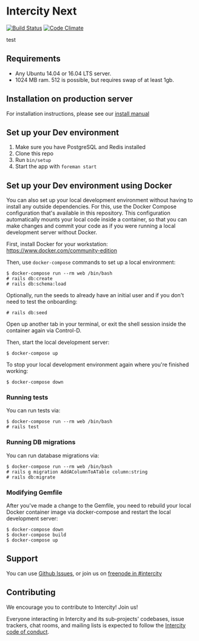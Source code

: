 # Intercity Next

[![Build Status](https://semaphoreci.com/api/v1/projects/454e65b7-3f98-4c08-8ddb-7fea8ffa5227/628590/shields_badge.svg)](https://semaphoreci.com/jvanbaarsen/intercity-next)
[![Code Climate](https://codeclimate.com/github/intercity/intercity-next/badges/gpa.svg)](https://codeclimate.com/github/intercity/intercity-next)

test

## Requirements

* Any Ubuntu 14.04 or 16.04 LTS server.
* 1024 MB ram. 512 is possible, but requires swap of at least 1gb.

## Installation on production server

For installation instructions, please see our [install manual][install]

## Set up your Dev environment

1. Make sure you have PostgreSQL and Redis installed
2. Clone this repo
3. Run `bin/setup`
4. Start the app with `foreman start`

## Set up your Dev environment using Docker

You can also set up your local development environment without having to install
any outside dependencies. For this, use the Docker Compose configuration that's
available in this repository. This configuration automatically mounts your
local code inside a container, so that you can make changes and commit your
code as if you were running a local development server without Docker.

First, install Docker for your workstation: https://www.docker.com/community-edition

Then, use `docker-compose` commands to set up a local environment:

```
$ docker-compose run --rm web /bin/bash
# rails db:create
# rails db:schema:load
```

Optionally, run the seeds to already have an initial user and if you don't
need to test the onboarding:

```
# rails db:seed
```

Open up another tab in your terminal, or exit the shell session inside the
container again via Control-D.

Then, start the local development server:

```
$ docker-compose up
```

To stop your local development environment again where you're finished working:

```
$ docker-compose down
```

### Running tests

You can run tests via:

```
$ docker-compose run --rm web /bin/bash
# rails test
```

### Running DB migrations

You can run database migrations via:

```
$ docker-compose run --rm web /bin/bash
# rails g migration AddAColumnToATable column:string
# rails db:migrate
```

### Modifying Gemfile

After you've made a change to the Gemfile, you need to rebuild your local Docker
container image via docker-compose and restart the local development server:

```
$ docker-compose down
$ docker-compose build
$ docker-compose up
```

## Support

You can use [Github Issues][gh-issues], or join us on [freenode in #intercity][irc]

## Contributing

We encourage you to contribute to Intercity! Join us!

Everyone interacting in Intercity and its sub-projects' codebases, issue trackers,
chat rooms, and mailing lists is expected to follow the [Intercity code of conduct][coc].

[coc]: https://github.com/intercity/intercity-next/blob/master/CODE_OF_CONDUCT.md
[gh-issues]: https://github.com/intercity/intercity-next/issues
[irc]: https://webchat.freenode.net/?channels=#intercity
[install]: doc/installation.md
